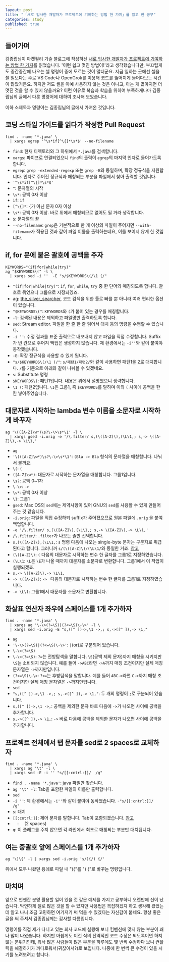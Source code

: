 ```yaml
---
layout: post
title: "「새로 입사한 개발자가 프로젝트에 기여하는 방법 한 가지」를 읽고 한 공부"
categories: study
published: true
---
```


## 들어가며

김종립님이 마켓컬리 기술 블로그에 작성하신 [새로 입사한 개발자가 프로젝트에 기여하는 방법 한 가지](https://helloworld.kurly.com/blog/fix-style-with-command/)를 읽었습니다. '이런 쉽고 멋진 방법이!'라고 생각했습니다만, 부끄럽게도 중간중간에 나오는 셸 명령어 중에 모르는 것이 많더군요. 지금 일하는 곳에선 셸을 쓸 일보다는 주로 VS Code나 OpenGrok를 이용해 코드를 뚫어지게 들어다보는 시간이 많았거든요. 하지만 저도 셸을 아예 사용하지 않는 것은 아니고, 아는 게 많아지면 더 멋진 것을 할 수 있지 않을까요? 이런 이유로 복습과 학습을 위하여 부족하게나마 김종립님의 글에서 다룬 명령어에 대하여 조사해 보았습니다.

이하 소제목과 명령어는 김종립님의 글에서 가져온 것입니다.

## 코딩 스타일 가이드를 읽다가 작성한 Pull Request

```shell
find . -name '*.java' \
  | xargs egrep '^\s*if[^\{]*\s*$' --no-filename
```

- `find`: 현재 디렉토리와 그 하위에서 `*.java`를 검색합니다.
- `xargs`: 파이프로 연결되었으니 `find`의 출력이 `egrep`의 마지막 인자로 들어가도록 합니다.
- `egrep`: `grep -extended-regexp` 또는 `grep -E`와 동일하며, 확장 정규식을 지원합니다. 인자로 주어진 정규식과 매칭되는 부분을 파일에서 찾아 출력할 것입니다.
 - `'^\s*if[^\{]*\s*$'`
  - `^`: 문자열의 시작
  - `\s*`: 공백 0자 이상
  - `if`: `if`
  - `[^\{]*`: `{`가 아닌 문자 0자 이상
  - `\s*`: 공백 0자 이상. 바로 위에서 매칭되므로 없어도 될 거라 생각합니다.
  - `$`: 문자열의 끝
 - `--no-filename`: `grep`은 기본적으로 한 개 이상의 파일이 주어지면 `--with-filename`가 적용된 것과 같이 파일 이름을 출력하는데요, 이를 보이지 않게 한 것입니다.

## if, for 문에 붙은 괄호에 공백을 주자

```shell
KEYWORDS="(if|for|while|try)"
ag "$KEYWORDS\(" -l \
  | xargs sed -i ''  -E "s/$KEYWORDS\(/\1 (/"
```

- `"(if|for|while|try)"`: `if`, `for`, `while`, `try` 중 한 단어와 매칭되도록 합니다. 괄호로 묶었으니 그룹으로 지정되겠죠.
- ag: [the_silver_searcher](https://github.com/ggreer/the_silver_searcher), 코드 검색을 위한 툴로 빠를 뿐 아니라 여러 편리한 옵션이 있습니다.
 - `"$KEYWORDS\("`: `KEYWORDS`와 `(`가 붙어 있는 경우를 매칭합니다.
 - `-l`: 검색된 내용은 제외하고 파일명만 출력하도록 합니다.
- `sed`: Stream editor. 파일을 한 줄 한 줄 읽어서 대치 등의 명령을 수행할 수 있습니다.
 - `-i ''`: 수정 결과를 표준 출력으로 내보내지 않고 파일을 직접 수정합니다. Suffix가 빈 칸으로 주어져 백업은 생성하지 않습니다. 제 환경에서는 `-i''`와 같이 붙여야 동작했습니다.
 - `-E`: 확장 정규식을 사용할 수 있게 됩니다.
 - `"s/$KEYWORDS\(/\1 (/"`: `s/패턴1/패턴2/`와 같이 사용하면 패턴1을 2로 대치합니다. `/`를 기준으로 아래와 같이 나눠볼 수 있겠네요.
  - `s`: Substitute 명령
  - `$KEYWORDS\(`: 패턴1입니다. 내용은 위에서 설명했으니 생략합니다.
  - `\1 (`: 패턴2입니다. `\1`은 그룹1, 즉 `$KEYWORDS`를 말하며 이와 `(` 사이에 공백을 한 칸 넣어주었습니다.

## 대문자로 시작하는 lambda 변수 이름을 소문자로 시작하게 바꾸자

```shell
ag '\(([A-Z]\w*)\s?\-\>\s*\1' -l \
  | xargs gsed -i.orig -e '/\.filter/ s,(\([A-Z]\),(\L\1,; s,-> \([A-Z]\),-> \L\1,'
```

- `ag`
 - `'\(([A-Z]\w*)\s?\-\>\s*\1'`: `(Bla -> Bla` 형식의 문자열을 매칭합니다. 나눠서 볼까요.
  - `\(`: `(`
  - `([A-Z]\w*)`: 대문자로 시작하는 문자열을 매칭합니다. 그룹1입니다.
  - `\s?`: 공백 0~1자
  - `\-\>`: `->`
  - `\s*`: 공백 0자 이상
  - `\1`: 그룹1
- `gsed`: Mac OS의 `sed`에는 제약사항이 있어 GNU의 `sed`를 사용할 수 있게 만들어주는 것 같습니다.
 - `-i.orig`: 파일을 직접 수정하되 suffix가 주어졌으므로 원본 파일에 `.orig` 을 붙여 백업합니다.
 - `-e '/\.filter/ s,(\([A-Z]\),(\L\1,; s,-> \([A-Z]\),-> \L\1,'`
  - `/\.filter/`: `.filter`가 나오는 줄만 선택합니다.
  - `s,(\([A-Z]\),(\L\1,`: `s` 명령 다음에 나오는 single-byte 문자는 구분자로 취급된다고 합니다. 그러니까 `s/(\([A-Z]\)/(\L\1/`와 동일한 거죠. [참고](https://backreference.org/2010/02/20/using-different-delimiters-in-sed/)
   - `(\([A-Z]\)`: `(` 다음의 대문자로 시작하는 변수 한 글자를 그룹1로 지정하였습니다.
   - `(\L\1`: `\L`은 `\E`가 나올 때까지 대문자를 소문자로 변환합니다. 그룹1에서 이 작업이 실행되겠죠.
  - `s,-> \([A-Z]\),-> \L\1,`
   - `-> \([A-Z]\)`: `-> ` 다음의 대문자로 시작하는 변수 한 글자를 그룹1로 지정하였습니다.
   - `-> \L\1`: 그룹1에서 대문자를 소문자로 변환합니다.

## 화살표 연산자 좌우에 스페이스를 1개 추가하자

```shell
find . -name '*.java' \
  | xargs ag '\-\>(?=\S)|(?<=\S)\-\>' -l \
  | xargs sed -i.orig -E "s,([^ ])->,\1 ->,; s,->([^ ]),-> \1,"
```

- `ag`
 - `'\-\>(?=\S)|(?<=\S)\-\>'`: `|`(or)로 구분되어 있습니다.
  - `\-\>(?=\S)`
   - `\-\>(?=\S)`: `?=`는 전방탐색을 말합니다. `\S`(공백 제외 문자)까지 매칭을 시키지만 `\S`는 소비되지 않습니다. 예를 들어 `->ABC`라면 `->A`까지 매칭 조건이지만 실제 매칭 문자열은 `->`까지만입니다.
  - `(?<=\S)\-\>`: `?<=`는 후방탐색을 말합니다. 예를 들어 `ABC->`라면 `C->`까지 매칭 조건이지만 실제 매칭 문자열은 `->`까지만입니다.
- `sed`
 - `"s,([^ ])->,\1 ->,; s,->([^ ]),-> \1,"`: 두 개의 명령이 `;`로 구분되어 있습니다.
  - `s,([^ ])->,\1 ->,`: 공백을 제외한 문자 바로 다음에 `->`가 나오면 사이에 공백을 추가합니다.
  - `s,->([^ ]),-> \1,`: `->` 바로 다음에 공백을 제외한 문자가 나오면 사이에 공백을 추가합니다.

## 프로젝트 전체에서 탭 문자를 sed로 2 spaces로 교체하자

```shell
find . -name '*.java' \
  | xargs ag '\t' -l \
  | xargs sed -E -i '' "s/[[:cntrl:]]/  /g"
```

- `find . -name '*.java'`: java 파일만 찾습니다.
- `ag '\t' -l`: Tab을 포함한 파일의 이름만 출력합니다.
- `sed`
 - `-i ''`: 제 환경에서는 `-i''`와 같이 붙여야 동작했습니다.
 -`"s/[[:cntrl:]]/  /g"`
  - `s`: 대치
  - `[[:cntrl:]]`: 제어 문자를 말합니다. Tab이 포함되겠습니다. [참고](https://www.gnu.org/software/sed/manual/sed.html#Character-Classes-and-Bracket-Expressions)
  - `  `: `  `(2 spaces)
  - `g`: 이 플래그를 주지 않으면 각 라인에서 최초로 매칭되는 부분만 대치됩니다.

## 여는 중괄호 앞에 스페이스를 1개 추가하자

```shell
ag '\)\{' -l | xargs sed -i.orig 's/){/) {/'
```

위에서 모두 나왔던 용례로 파일 내 "){"를 ") {"로 바꾸는 명령입니다.

## 마치며

앞으로 언젠간 분명 활용할 일이 있을 것 같은 예제를 가지고 공부하니 오랜만에 신이 났습니다. 막연하게 셸로 많은 것을 할 수 있지만 사용법은 복잡하겠지 하고 생각해 왔었는데 알고 나니 조금 고민하면 여기저기 써 먹을 수 있겠다는 자신감이 붙네요. 항상 좋은 글을 써 주셔서 김종립님께는 감사할 다름입니다.

명령어를 직접 제가 다니고 있는 회사 코드에 실행해 보니 컨벤션에 맞지 않는 부분이 꽤나 많이 나왔습니다. 하지만 아쉽게도 이런 식의 전역적인 코드 수정은 되도록이면 하지 않는 분위기인데, 워낙 많은 사람들이 많은 부분을 하루에도 몇 번씩 수정하다 보니 컨플릭을 해결하기가 까다로워서(귀찮아서?)로 보입니다. 나중에 한 번씩 큰 수정이 있을 시기를 노려보려고 합니다.